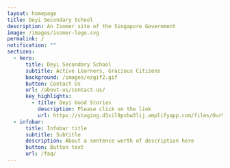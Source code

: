 ```yaml
---
layout: homepage
title: Deyi Secondary School
description: An Isomer site of the Singapore Government
image: /images/isomer-logo.svg
permalink: /
notification: ""
sections:
  - hero:
      title: Deyi Secondary School
      subtitle: Active Learners, Gracious Citizens
      background: /images/ezgif2.gif
      button: Contact Us
      url: /about-us/contact-us/
      key_highlights:
        - title: Deyi Good Stories
          description: Please click on the link
          url: https://staging.d3sil9pzbw3lij.amplifyapp.com/files/Our%20Deyi%20Stories.pdf
  - infobar:
      title: Infobar title
      subtitle: Subtitle
      description: About a sentence worth of description here
      button: Button text
      url: /faq/
---
```

